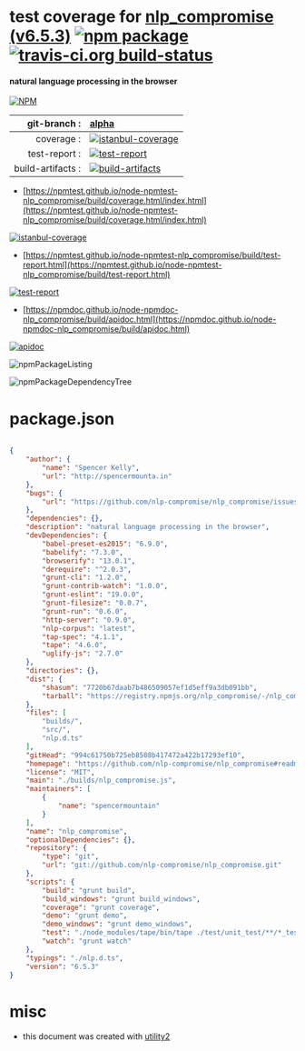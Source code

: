 # test coverage for  [nlp_compromise (v6.5.3)](https://github.com/nlp-compromise/nlp_compromise#readme)  [![npm package](https://img.shields.io/npm/v/npmtest-nlp_compromise.svg?style=flat-square)](https://www.npmjs.org/package/npmtest-nlp_compromise) [![travis-ci.org build-status](https://api.travis-ci.org/npmtest/node-npmtest-nlp_compromise.svg)](https://travis-ci.org/npmtest/node-npmtest-nlp_compromise)
#### natural language processing in the browser

[![NPM](https://nodei.co/npm/nlp_compromise.png?downloads=true&downloadRank=true&stars=true)](https://www.npmjs.com/package/nlp_compromise)

| git-branch : | [alpha](https://github.com/npmtest/node-npmtest-nlp_compromise/tree/alpha)|
|--:|:--|
| coverage : | [![istanbul-coverage](https://npmtest.github.io/node-npmtest-nlp_compromise/build/coverage.badge.svg)](https://npmtest.github.io/node-npmtest-nlp_compromise/build/coverage.html/index.html)|
| test-report : | [![test-report](https://npmtest.github.io/node-npmtest-nlp_compromise/build/test-report.badge.svg)](https://npmtest.github.io/node-npmtest-nlp_compromise/build/test-report.html)|
| build-artifacts : | [![build-artifacts](https://npmtest.github.io/node-npmtest-nlp_compromise/glyphicons_144_folder_open.png)](https://github.com/npmtest/node-npmtest-nlp_compromise/tree/gh-pages/build)|

- [https://npmtest.github.io/node-npmtest-nlp_compromise/build/coverage.html/index.html](https://npmtest.github.io/node-npmtest-nlp_compromise/build/coverage.html/index.html)

[![istanbul-coverage](https://npmtest.github.io/node-npmtest-nlp_compromise/build/screenCapture.buildCi.browser.%252Ftmp%252Fbuild%252Fcoverage.lib.html.png)](https://npmtest.github.io/node-npmtest-nlp_compromise/build/coverage.html/index.html)

- [https://npmtest.github.io/node-npmtest-nlp_compromise/build/test-report.html](https://npmtest.github.io/node-npmtest-nlp_compromise/build/test-report.html)

[![test-report](https://npmtest.github.io/node-npmtest-nlp_compromise/build/screenCapture.buildCi.browser.%252Ftmp%252Fbuild%252Ftest-report.html.png)](https://npmtest.github.io/node-npmtest-nlp_compromise/build/test-report.html)

- [https://npmdoc.github.io/node-npmdoc-nlp_compromise/build/apidoc.html](https://npmdoc.github.io/node-npmdoc-nlp_compromise/build/apidoc.html)

[![apidoc](https://npmdoc.github.io/node-npmdoc-nlp_compromise/build/screenCapture.buildCi.browser.%252Ftmp%252Fbuild%252Fapidoc.html.png)](https://npmdoc.github.io/node-npmdoc-nlp_compromise/build/apidoc.html)

![npmPackageListing](https://npmtest.github.io/node-npmtest-nlp_compromise/build/screenCapture.npmPackageListing.svg)

![npmPackageDependencyTree](https://npmtest.github.io/node-npmtest-nlp_compromise/build/screenCapture.npmPackageDependencyTree.svg)



# package.json

```json

{
    "author": {
        "name": "Spencer Kelly",
        "url": "http://spencermounta.in"
    },
    "bugs": {
        "url": "https://github.com/nlp-compromise/nlp_compromise/issues"
    },
    "dependencies": {},
    "description": "natural language processing in the browser",
    "devDependencies": {
        "babel-preset-es2015": "6.9.0",
        "babelify": "7.3.0",
        "browserify": "13.0.1",
        "derequire": "^2.0.3",
        "grunt-cli": "1.2.0",
        "grunt-contrib-watch": "1.0.0",
        "grunt-eslint": "19.0.0",
        "grunt-filesize": "0.0.7",
        "grunt-run": "0.6.0",
        "http-server": "0.9.0",
        "nlp-corpus": "latest",
        "tap-spec": "4.1.1",
        "tape": "4.6.0",
        "uglify-js": "2.7.0"
    },
    "directories": {},
    "dist": {
        "shasum": "7720b67daab7b486509057ef1d5eff9a3db091bb",
        "tarball": "https://registry.npmjs.org/nlp_compromise/-/nlp_compromise-6.5.3.tgz"
    },
    "files": [
        "builds/",
        "src/",
        "nlp.d.ts"
    ],
    "gitHead": "994c61750b725eb8508b417472a422b17293ef10",
    "homepage": "https://github.com/nlp-compromise/nlp_compromise#readme",
    "license": "MIT",
    "main": "./builds/nlp_compromise.js",
    "maintainers": [
        {
            "name": "spencermountain"
        }
    ],
    "name": "nlp_compromise",
    "optionalDependencies": {},
    "repository": {
        "type": "git",
        "url": "git://github.com/nlp-compromise/nlp_compromise.git"
    },
    "scripts": {
        "build": "grunt build",
        "build_windows": "grunt build_windows",
        "coverage": "grunt coverage",
        "demo": "grunt demo",
        "demo_windows": "grunt demo_windows",
        "test": "./node_modules/tape/bin/tape ./test/unit_test/**/*_test.js | tap-spec",
        "watch": "grunt watch"
    },
    "typings": "./nlp.d.ts",
    "version": "6.5.3"
}
```



# misc
- this document was created with [utility2](https://github.com/kaizhu256/node-utility2)
